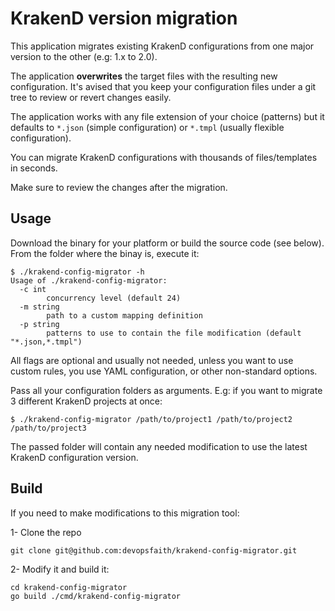 # KrakenD version migration
This application migrates existing KrakenD configurations from one major version to the other (e.g: 1.x to 2.0).

The application **overwrites** the target files with the resulting new configuration. It's avised that you keep your configuration files under a git tree to review or revert changes easily.

The application works with any file extension of your choice (patterns) but it defaults to `*.json` (simple configuration) or `*.tmpl` (usually flexible configuration).

You can migrate KrakenD configurations with thousands of files/templates in seconds.

Make sure to review the changes after the migration.

## Usage
Download the binary for your platform or build the source code (see below). From the folder where the binay is, execute it:

	$ ./krakend-config-migrator -h
	Usage of ./krakend-config-migrator:
	  -c int
	    	concurrency level (default 24)
	  -m string
	    	path to a custom mapping definition
	  -p string
	    	patterns to use to contain the file modification (default "*.json,*.tmpl")

All flags are optional and usually not needed, unless you want to use custom rules, you use YAML configuration, or other non-standard options. 

Pass all your configuration folders as arguments. E.g: if you want to migrate 3 different KrakenD projects at once:

	$ ./krakend-config-migrator /path/to/project1 /path/to/project2 /path/to/project3

The passed folder will contain any needed modification to use the latest KrakenD configuration version.

## Build
If you need to make modifications to this migration tool:

1- Clone the repo

	git clone git@github.com:devopsfaith/krakend-config-migrator.git

2- Modify it and build it:

	cd krakend-config-migrator
	go build ./cmd/krakend-config-migrator
